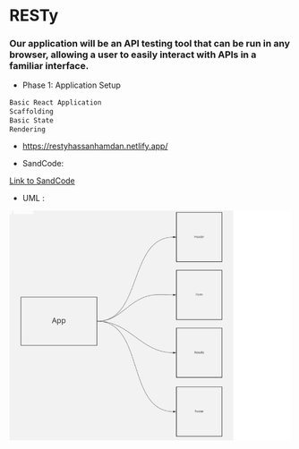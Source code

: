 # RESTy

### Our application will be an API testing tool that can be run in any browser, allowing a user to easily interact with APIs in a familiar interface.

- Phase 1: Application Setup
```
Basic React Application
Scaffolding
Basic State
Rendering
```
- https://restyhassanhamdan.netlify.app/ 
* SandCode:

[Link to SandCode](https://codesandbox.io/s/infallible-brook-3s914)

* UML :

![image info](./uml.png)
